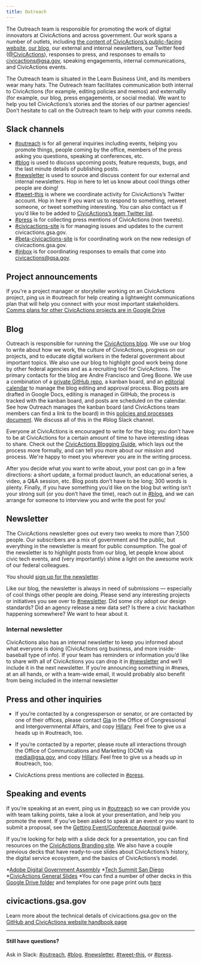 ```yaml
---
title: Outreach
---
```


The Outreach team is responsible for promoting the work of digital innovators at CivicActions and across government. Our work spans a number of outlets, including [the content of CivicActions’s public-facing website](https://civicactions.gsa.gov/), [our blog](https://civicactions.gsa.gov/blog/), our external and internal newsletters, our Twitter feed ([@CivicActions](https://twitter.com/CivicActions)), responses to press, and responses to emails to [civicactions@gsa.gov](mailto:civicactions@gsa.gov), speaking engagements, internal communications, and CivicActions events.

The Outreach team is situated in the Learn Business Unit, and its members wear many hats. The Outreach team facilitates communication both internal to CivicActions (for example, editing policies and memos) and externallly (for example, our blog, press engagements, or social media). We want to help you tell CivicActions’s stories and the stories of our partner agencies! Don’t hesitate to call on the Outreach team to help with your comms needs.

## Slack channels

* [#outreach](https://civicactions.slack.com/archives/outreach) is for all general inquiries including events, helping you promote things, people coming by the office, members of the press asking you questions, speaking at conferences, etc.
* [#blog](https://civicactions.slack.com/archives/blog) is used to discuss upcoming posts, feature requests, bugs, and the last minute details of publishing posts.
* [#newsletter](https://civicactions.slack.com/archives/newsletter) is used to source and discuss content for our external and internal newsletters. Hop in here to let us know about cool things other people are doing!
* [#tweet-this](https://civicactions.slack.com/archives/tweet-this) is where we coordinate activity for CivicActions&rsquo;s Twitter account. Hop in here if you want us to respond to something, retweet someone, or tweet something interesting. You can also contact us if you&rsquo;d like to be added to [CivicActions&rsquo;s team Twitter list](https://twitter.com/CivicActions/lists/team).
* [#press](https://civicactions.slack.com/archives/press) is for collecting press mentions of CivicActions (non tweets).
* [#civicactions-site](https://civicactions.slack.com/archives/civicactions-site) is for managing issues and updates to the current civicactions.gsa.gov.
* [#beta-civicactions-site](https://civicactions.slack.com/archives/beta-civicactions-site) is for coordinating work on the new redesign of civicactions.gsa.gov.
* [#inbox](https://civicactions.slack.com/archives/inbox) is for coordinating responses to emails that come into civicactions@gsa.gov.


## Project announcements

If you're a project manager or storyteller working on an CivicActions project, ping us in #outreach for help creating a lightweight communications plan that will help you connect with your most important stakeholders. [Comms plans for other CivicActions projects are in Google Drive](https://goo.gl/2VMKe9)

## Blog
Outreach is responsible for running the [CivicActions blog](https://civicactions.gsa.gov/blog). We use our blog to write about how we work, the culture of CivicActions, progress on our projects, and to educate digital workers in the federal government about important topics. We also use our blog to highlight good work being done by other federal agencies and as a recruiting tool for CivicActions.
The primary contacts for the blog are Andre Francisco and Greg Boone. We use a combination of a [private GitHub repo](https://github.com/civicactions/blog-drafts), a kanban board, and an [editorial calendar](https://calendar.google.com/calendar/embed?src=gsa.gov_pkkbf53u1m6is9gi76v1l8i5j8%40group.calendar.google.com&ctz=America/New_York) to manage the blog editing and approval process. Blog posts are drafted in Google Docs, editing is managed in GitHub, the process is tracked with the kanban board, and posts are scheduled on the calendar. See how Outreach manages the kanban board (and CivicActions team members can find a link to the board) in this [policies and processes document](https://docs.google.com/a/gsa.gov/document/d/13M5b7DetlMGmhDAMwSV51M5ygA_Ci4loWD9wBcrt9NQ/edit?usp=sharing). We discuss all of this in the #blog Slack channel.

Everyone at CivicActions is encouraged to write for the blog; you don’t have to be at CivicActions for a certain amount of time to have interesting ideas to share. Check out the [CivicActions Blogging Guide](https://pages.civicactions.com/blogging-guide/), which lays out the process more formally, and can tell you more about our mission and process. We're happy to meet you wherever you are in the writing process.

After you decide what you want to write about, your post can go in a few directions: a short update, a formal product launch, an educational series, a video, a Q&A session, etc. Blog posts don’t have to be long; 300 words is plenty. Finally, if you have something you’d like on the blog but writing isn’t your strong suit (or you don’t have the time), reach out in [#blog](https://civicactions.slack.com/archives/blog), and we can arrange for someone to interview you and write the post for you!

## Newsletter

The CivicActions newsletter goes out every two weeks to more than 7,500 people. Our subscribers are a mix of government and the public, but everything in the newsletter is meant for public consumption. The goal of the newsletter is to highlight posts from our blog, let people know about civic tech events, and (very importantly) shine a light on the awesome work of our federal colleagues.

You should [sign up for the newsletter](https://civicactions.gsa.gov/#newsletter).

Like our blog, the newsletter is always in need of submissions &mdash; especially of cool things other people are doing. Please send any interesting projects or initiatives you see over to [#newsletter](https://civicactions.slack.com/archives/newsletter). Did some city adopt our design standards? Did an agency release a new data set? Is there a civic hackathon happening somewhere? We want to hear about it.

### Internal newsletter

CivicActions also has an internal newsletter to keep you informed about what everyone is doing (CivicActions org business, and more inside-baseball type of info). If your team has reminders or information you’d like to share with all of CivicActions you can drop it in [#newsletter](https://civicactions.slack.com/archives/newsletter) and we’ll include it in the next newsletter. If you’re announcing something in #news, at an all hands, or with a team-wide email, it would probably also benefit from being included in the internal newsletter

## <a name="press"></a>Press and other inquiries

- If you’re contacted by a congressperson or senator, or are contacted by one of their offices, please contact [Gia](mailto:gianelle.rivera@gsa.gov) in the Office of Congressional and Intergovernmental Affairs, and copy [Hillary](mailto:hillary.hartley@gsa.gov). Feel free to give us a heads up in #outreach, too.

- If you’re contacted by a reporter, please route all interactions through the Office of Communications and Marketing (OCM) via [media@gsa.gov](mailto:media@gsa.gov), and copy [Hillary](mailto:hillary.hartley@gsa.gov). Feel free to give us a heads up in #outreach, too.

- CivicActions press mentions are collected in [#press](https://civicactions.slack.com/archives/press).

## Speaking and events

If you’re speaking at an event, ping us in [#outreach](https://civicactions.slack.com/archives/outreach) so we can provide you with team talking points, take a look at your presentation, and help you promote the event. If you've been asked to speak at an event or you want to submit a proposal, see the [Getting Event/Conference Approval](https://docs.google.com/document/d/1OjxymrHIU1VREv93HrG1sESzyrtx8B2kl_Ey4IL_4xc/edit) guide.

If you’re looking for help with a slide deck for a presentation, you can find resources on the [CivicActions Branding site](https://pages.civicactions.com/brand/presentation-themes/). We also have a couple previous decks that have ready-to-use slides about CivicActions’s history, the digital service ecosystem, and the basics of CivicActions’s model.

*[Adobe Digital Government Assembly](https://docs.google.com/presentation/d/1vE9yp92vx2ZCgEmb0xPEyZr6wUorzLjs5-APQjwN5vI/edit#slide=id.p)
*[Tech Summit San Diego](https://docs.google.com/presentation/d/1gkqQsDdNAzoXm1kXgsOrUoNY8ObWHJWpHh1o30eo204/edit#slide=id.g11f3f786cd_0_0)
*[CivicActions General Slides](https://docs.google.com/presentation/d/1-RSrdIJzrOE8YBG6V_DHHRkBNo5fxecl8EtIxksqeUk/edit#slide=id.g11b16e26a9_0_5)
*You can find a number of other decks in this [Google Drive folder](https://drive.google.com/drive/folders/0B-y3CqI2T1nneHViZUx5b3FHLVE) and templates for one page print outs [here](https://drive.google.com/drive/folders/0B8kn3cuJUwEkT3lZRmN1QV9mdVk)

## civicactions.gsa.gov

Learn more about the technical details of civicactions.gsa.gov on the [GitHub and CivicActions website handbook page](https://handbook.civicactions.com/github-and-civicactions-site/)

---

#### Still have questions?

Ask in Slack: [#outreach](https://civicactions.slack.com/messages/outreach), [#blog](https://civicactions.slack.com/messages/blog), [#newsletter](https://civicactions.slack.com/messages/newsletter), [#tweet-this](https://civicactions.slack.com/messages/tweet-this), or [#press](https://civicactions.slack.com/messages/press).
